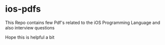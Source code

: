 ios-pdfs
========
This Repo contains few Pdf's related to the iOS Programming Language and also interview questions

Hope this is helpful a bit

